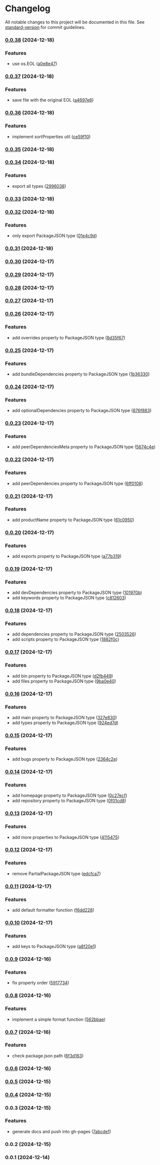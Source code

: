 # Changelog

All notable changes to this project will be documented in this file. See [standard-version](https://github.com/conventional-changelog/standard-version) for commit guidelines.

### [0.0.38](https://github.com/rdarida/prettypkg/compare/v0.0.37...v0.0.38) (2024-12-18)


### Features

* use os.EOL ([a0e8e47](https://github.com/rdarida/prettypkg/commit/a0e8e4759a3f4ef64ec657a18699a0c202676776))

### [0.0.37](https://github.com/rdarida/prettypkg/compare/v0.0.36...v0.0.37) (2024-12-18)


### Features

* save file with the original EOL ([a4697e6](https://github.com/rdarida/prettypkg/commit/a4697e6ec525105d6060418076a57fefb497422c))

### [0.0.36](https://github.com/rdarida/prettypkg/compare/v0.0.35...v0.0.36) (2024-12-18)


### Features

* implement sortProperties util ([ce59f10](https://github.com/rdarida/prettypkg/commit/ce59f10eebd72a878dc88b6fc811905e97fa0558))

### [0.0.35](https://github.com/rdarida/prettypkg/compare/v0.0.34...v0.0.35) (2024-12-18)

### [0.0.34](https://github.com/rdarida/prettypkg/compare/v0.0.33...v0.0.34) (2024-12-18)


### Features

* export all types ([2996038](https://github.com/rdarida/prettypkg/commit/2996038492e101ca67406d7b35482f92d224d63d))

### [0.0.33](https://github.com/rdarida/prettypkg/compare/v0.0.32...v0.0.33) (2024-12-18)

### [0.0.32](https://github.com/rdarida/prettypkg/compare/v0.0.31...v0.0.32) (2024-12-18)


### Features

* only export PackageJSON type ([01e4c9d](https://github.com/rdarida/prettypkg/commit/01e4c9d51ecd526c4c635e1e6be837cdd9b3de28))

### [0.0.31](https://github.com/rdarida/prettypkg/compare/v0.0.30...v0.0.31) (2024-12-18)

### [0.0.30](https://github.com/rdarida/prettypkg/compare/v0.0.29...v0.0.30) (2024-12-17)

### [0.0.29](https://github.com/rdarida/prettypkg/compare/v0.0.28...v0.0.29) (2024-12-17)

### [0.0.28](https://github.com/rdarida/prettypkg/compare/v0.0.27...v0.0.28) (2024-12-17)

### [0.0.27](https://github.com/rdarida/prettypkg/compare/v0.0.26...v0.0.27) (2024-12-17)

### [0.0.26](https://github.com/rdarida/prettypkg/compare/v0.0.25...v0.0.26) (2024-12-17)


### Features

* add overrides property to PackageJSON type ([8d35f67](https://github.com/rdarida/prettypkg/commit/8d35f6723e4ce6dd4606c8612739ecef3b9595dd))

### [0.0.25](https://github.com/rdarida/prettypkg/compare/v0.0.24...v0.0.25) (2024-12-17)


### Features

* add bundleDependencies property to PackageJSON type ([1b36330](https://github.com/rdarida/prettypkg/commit/1b36330db668c3b06edd22fad8d0e238e9530410))

### [0.0.24](https://github.com/rdarida/prettypkg/compare/v0.0.23...v0.0.24) (2024-12-17)


### Features

* add optionalDependencies property to PackageJSON type ([876f883](https://github.com/rdarida/prettypkg/commit/876f8835cefdde5b8bc407ad97537b4a66f95014))

### [0.0.23](https://github.com/rdarida/prettypkg/compare/v0.0.22...v0.0.23) (2024-12-17)


### Features

* add peerDependenciesMeta property to PackageJSON type ([5674c4e](https://github.com/rdarida/prettypkg/commit/5674c4eace2649b6df60855e0897176c4faf029f))

### [0.0.22](https://github.com/rdarida/prettypkg/compare/v0.0.21...v0.0.22) (2024-12-17)


### Features

* add peerDependencies property to PackageJSON type ([6ff0108](https://github.com/rdarida/prettypkg/commit/6ff01088440c64a6a06746bbad71c3f857eb385d))

### [0.0.21](https://github.com/rdarida/prettypkg/compare/v0.0.20...v0.0.21) (2024-12-17)


### Features

* add productName property to PackageJSON type ([61c0950](https://github.com/rdarida/prettypkg/commit/61c0950a78e312b86b9125170eb836b5db31bb09))

### [0.0.20](https://github.com/rdarida/prettypkg/compare/v0.0.19...v0.0.20) (2024-12-17)


### Features

* add exports property to PackageJSON type ([a77b319](https://github.com/rdarida/prettypkg/commit/a77b319f70f9d73feb55047f3332ff5550e44f15))

### [0.0.19](https://github.com/rdarida/prettypkg/compare/v0.0.18...v0.0.19) (2024-12-17)


### Features

* add devDependencies property to PackageJSON type ([101970b](https://github.com/rdarida/prettypkg/commit/101970b18ea73fbd25d64bfb2467e39fb2c61233))
* add keywords property to PackageJSON type ([c812603](https://github.com/rdarida/prettypkg/commit/c81260387c7634e61907a4b7fa0000baad035f31))

### [0.0.18](https://github.com/rdarida/prettypkg/compare/v0.0.17...v0.0.18) (2024-12-17)


### Features

* add dependencies property to PackageJSON type ([2503526](https://github.com/rdarida/prettypkg/commit/25035267a81aa136644978f152b466e8c8bd9124))
* add scripts property to PackageJSON type ([1882f0c](https://github.com/rdarida/prettypkg/commit/1882f0c69a54332df5f3dbf912477048502ea5e2))

### [0.0.17](https://github.com/rdarida/prettypkg/compare/v0.0.16...v0.0.17) (2024-12-17)


### Features

* add bin property to PackageJSON type ([d2fb449](https://github.com/rdarida/prettypkg/commit/d2fb449e2e0cec0b5d551b9856963c1d3524f8bb))
* add files property to PackageJSON type ([9ba0e40](https://github.com/rdarida/prettypkg/commit/9ba0e400bf4b170552a0867f07ccacca735e7366))

### [0.0.16](https://github.com/rdarida/prettypkg/compare/v0.0.15...v0.0.16) (2024-12-17)


### Features

* add main property to PackageJSON type ([327e830](https://github.com/rdarida/prettypkg/commit/327e8304a839864ed93c3ea693786f05b8649713))
* add types property to PackageJSON type ([924ed7d](https://github.com/rdarida/prettypkg/commit/924ed7d511ecb782e1e3397df82b276372b0a528))

### [0.0.15](https://github.com/rdarida/prettypkg/compare/v0.0.14...v0.0.15) (2024-12-17)


### Features

* add bugs property to PackageJSON type ([2364c2e](https://github.com/rdarida/prettypkg/commit/2364c2eeecd3ec86c446d9778b84e1ec8453cf8c))

### [0.0.14](https://github.com/rdarida/prettypkg/compare/v0.0.13...v0.0.14) (2024-12-17)


### Features

* add homepage property to PackageJSON type ([0c27ecf](https://github.com/rdarida/prettypkg/commit/0c27ecfd56013b397247347e4d5ce6079fa97973))
* add repository property to PackageJSON type ([0f01cd8](https://github.com/rdarida/prettypkg/commit/0f01cd8a0f0767d2bf332122ecf618cdebfce7ac))

### [0.0.13](https://github.com/rdarida/prettypkg/compare/v0.0.12...v0.0.13) (2024-12-17)


### Features

* add more properties to PackageJSON type ([4115475](https://github.com/rdarida/prettypkg/commit/411547501c89e1a28e04199881cbbb4cd9d6ec4e))

### [0.0.12](https://github.com/rdarida/prettypkg/compare/v0.0.11...v0.0.12) (2024-12-17)


### Features

* remove PartialPackageJSON type ([edcfca7](https://github.com/rdarida/prettypkg/commit/edcfca798e2d8598b9ff8bb333d1c51b335bda84))

### [0.0.11](https://github.com/rdarida/prettypkg/compare/v0.0.10...v0.0.11) (2024-12-17)


### Features

* add default formatter function ([f6dd228](https://github.com/rdarida/prettypkg/commit/f6dd22806ee6bf7e32d6579bfb1f336aaef1872c))

### [0.0.10](https://github.com/rdarida/prettypkg/compare/v0.0.9...v0.0.10) (2024-12-17)


### Features

* add keys to PackageJSON type ([a8f20e1](https://github.com/rdarida/prettypkg/commit/a8f20e1a3461a272a0005e57168b41c1c317fad7))

### [0.0.9](https://github.com/rdarida/prettypkg/compare/v0.0.8...v0.0.9) (2024-12-16)


### Features

* fix property order ([5917734](https://github.com/rdarida/prettypkg/commit/591773496a7d0bcc4e6aa6d808334db16ad7417f))

### [0.0.8](https://github.com/rdarida/prettypkg/compare/v0.0.7...v0.0.8) (2024-12-16)


### Features

* implement a simple format function ([562bbae](https://github.com/rdarida/prettypkg/commit/562bbae6e57230be4ce9114fa36fb22645c399cb))

### [0.0.7](https://github.com/rdarida/prettypkg/compare/v0.0.6...v0.0.7) (2024-12-16)


### Features

* check package.json path ([6f3d163](https://github.com/rdarida/prettypkg/commit/6f3d1638d3b7e61c709673bbbaa3c65b7de7a2f8))

### [0.0.6](https://github.com/rdarida/prettypkg/compare/v0.0.5...v0.0.6) (2024-12-16)

### [0.0.5](https://github.com/rdarida/prettypkg/compare/v0.0.4...v0.0.5) (2024-12-15)

### [0.0.4](https://github.com/rdarida/prettypkg/compare/v0.0.3...v0.0.4) (2024-12-15)

### 0.0.3 (2024-12-15)


### Features

* generate docs and push into gh-pages ([7abcde1](https://github.com/rdarida/prettypkg/commit/7abcde12bcefe47d024d06aaf89e70e600e570e9))

### 0.0.2 (2024-12-15)

### 0.0.1 (2024-12-14)
